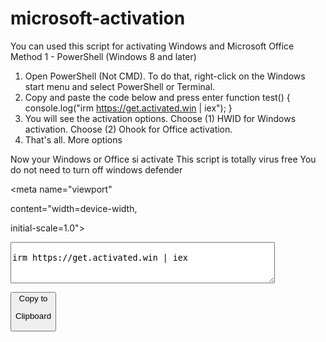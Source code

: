 # microsoft-activation
You can used this script for activating Windows and Microsoft Office
Method 1 - PowerShell (Windows 8 and later)
1. Open PowerShell (Not CMD). To do that, right-click on the Windows start menu and select PowerShell or Terminal.
2. Copy and paste the code below and press enter
function test() {
  console.log("irm https://get.activated.win | iex");
}
3. You will see the activation options. Choose (1) HWID for Windows activation. Choose (2) Ohook for Office activation.
4. That's all.
More options

Now your Windows or Office si activate
This script is totally virus free
You do not need to turn off windows defender
<!DOCTYPE html>

<html lang="en">

<head>

<meta charset="UTF-8">

<meta name="viewport"

content="width=device-width,

initial-scale=1.0">

<title>Copy to Clipboard Example</title>

</head>

<body>

<textarea id="codeSnippet" rows="4"

cols="50">

irm https://get.activated.win | iex

</textarea>

<br>

<button onclick="copyToClipboard()">Copy to

Clipboard</button>

<script>

function copyToClipboard() {

// Get the text field

var copyText =

document.getElementById("codeSnippet");

// Select the text field

copyText.select();

copyText.setSelectionRange(0,

99999); // For mobile devices

// Copy the text inside the text

field

navigator.clipboard.writeTe

xt(copyText.value).then(function()

{

alert("Copied to clipboard!");

}, function(err) {

console.error("Could not copy

text: ", err);

});

}

</script>

</body>

</html>
